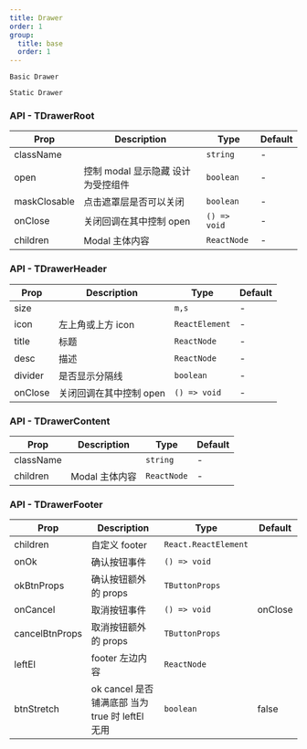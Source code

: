 ```yaml
---
title: Drawer
order: 1
group:
  title: base
  order: 1
---
```


<code src="./demo/basic.tsx">Basic Drawer</code>

<code src="./demo/static.tsx">Static Drawer</code>

### API - TDrawerRoot

| Prop         | Description                        | Type         | Default |
| ------------ | ---------------------------------- | ------------ | ------- |
| className    |                                    | `string`     | -       |
| open         | 控制 modal 显示隐藏 设计为受控组件 | `boolean`    | -       |
| maskClosable | 点击遮罩层是否可以关闭             | `boolean`    | -       |
| onClose      | 关闭回调在其中控制 open            | `() => void` | -       |
| children     | Modal 主体内容                     | `ReactNode`  | -       |

### API - TDrawerHeader

| Prop    | Description             | Type           | Default |
| ------- | ----------------------- | -------------- | ------- |
| size    |                         | `m,s`          | -       |
| icon    | 左上角或上方 icon       | `ReactElement` | -       |
| title   | 标题                    | `ReactNode`    | -       |
| desc    | 描述                    | `ReactNode`    | -       |
| divider | 是否显示分隔线          | `boolean`      | -       |
| onClose | 关闭回调在其中控制 open | `() => void`   | -       |

### API - TDrawerContent

| Prop      | Description    | Type        | Default |
| --------- | -------------- | ----------- | ------- |
| className |                | `string`    | -       |
| children  | Modal 主体内容 | `ReactNode` | -       |

### API - TDrawerFooter

| Prop           | Description                                     | Type                 | Default |
| -------------- | ----------------------------------------------- | -------------------- | ------- |
| children       | 自定义 footer                                   | `React.ReactElement` |         |
| onOk           | 确认按钮事件                                    | `() => void`         |         |
| okBtnProps     | 确认按钮额外的 props                            | `TButtonProps`       |         |
| onCancel       | 取消按钮事件                                    | `() => void`         | onClose |
| cancelBtnProps | 取消按钮额外的 props                            | `TButtonProps`       |         |
| leftEl         | footer 左边内容                                 | `ReactNode`          |         |
| btnStretch     | ok cancel 是否铺满底部 当为 true 时 leftEl 无用 | `boolean`            | false   |
